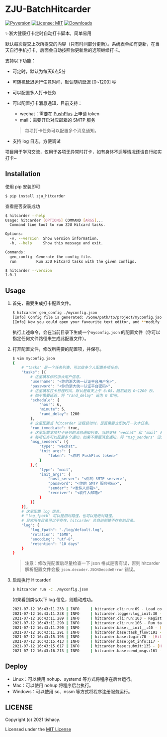 # ZJU-BatchHitcarder

 [![Pyversion](https://img.shields.io/badge/python-3.x-g)](https://pypi.org/project/qspider/) [![License: MIT](https://img.shields.io/badge/License-MIT-orange)](https://opensource.org/licenses/MIT) [![Downloads](https://pepy.tech/badge/zju-hitcarder/month)](https://pepy.tech/project/zju-hitcarder)

 :sparkles:浙大健康打卡定时自动打卡脚本，简单易用

默认每次提交上次所提交的内容（只有时间部分更新）。系统表单如有更新，在当天自行手机打卡，后面会自动按照你更新后的选项继续打卡。

支持以下功能：

- 可定时，默认为每天6点5分

- 可随机延迟运行任意时间，默认随机延迟 [0~1200] 秒

- 可以配置多人打卡任务

- 可以配置打卡消息通知，目前支持：

  - wechat：需要在 [PushPlus](https://pushplus.hxtrip.com/) 上申请 token
  - mail：需要开启对应邮箱的 SMTP 服务

  > 每项打卡任务可以配置多个消息通知。

- 支持 log 日志，方便调试

项目用于学习交流，仅用于各项无异常时打卡，如有身体不适等情况还请自行如实打卡~

## Installation

使用 pip 安装即可

```bash
$ pip install zju_hitcarder
```

查看是否安装成功

```bash
$ hitcarder --help
Usage: hitcarder [OPTIONS] COMMAND [ARGS]...
  Command line tool to run ZJU Hitcard tasks.

Options:
  -v, --version  Show version information.
  -h, --help     Show this message and exit.

Commands:
  gen_config  Generate the config file.
  run         Run ZJU Hitcard tasks with the given configs.

$ hitcarder --version
1.0.1
```

## Usage

1. 首先，需要生成打卡配置文件。

   ```bash
   $ hitcarder gen_config ./myconfig.json
   [Info] Config file is generated: /Some/path/to/project/myconfig.json
   [Info] Now you could open your favourite text editor, and **modify your configs**!
   ```

   执行上述命令，会在当前目录下生成一个`myconfig.json` 的配置文件（你可以指定任何文件路径来生成此配置文件）。

2. 打开配置文件，修改所需要的配置项，并保存。

   ```bash
   $ vim myconfig.json
   {
       # "tasks" 是一个任务列表，可以给多个人配置多项任务。
       "tasks": [{
           # 这里填写你的浙大用户信息。
           "username": "<你的浙大统一认证平台用户名>",
           "password": "<你的浙大统一认证平台密码>",
           # 这里填写打卡日程时间，默认是每天上午 6:05，随机延迟 0~1200 秒。
           # 如不需要延迟，将 "rand_delay" 设为 0 即可。
           "schedule": {
               "hour": 6,
               "minute": 5,
               "rand_delay": 1200
           },
           # 这里配置当 hitcarder 进程启动时，是否需要立即执行一次本任务。
           "run_immediate": true,
           # 这里配置本项打卡任务的消息通知列表，当前支持 "wechat" 和 "mail" 两种类型。
           # 每项任务可以配置多个通知，如果不需要消息通知，将 "msg_senders" 设为空列表 [] 即可
           "msg_senders": [{
               "type": "wechat",
               "init_args": {
                   "token": "<你的 PushPlus token>"
               }
           },{
               "type": "mail",
               "init_args": {
                   "host_server": "<你的 SMTP server>",
                   "password": "<你的 SMTP 服务密码>",
                   "sender": "<发件人邮箱>",
                   "receiver": "<收件人邮箱>"
               }
           }]
       }],
       # 这里配置 log 信息。
       # "log_fpath" 可以是相对路径，也可以是绝对路径，
       # 日志所在目录可以不存在，hitcarder 会自动创建不存在的目录。
       "log": {
           "log_fpath": "./log/default.log",
           "rotation": "16MB",
           "encoding": "utf-8",
           "retention": "10 days"
       }
   }
   ```

   > 注意：修改完配置后尽量检查一下 json 格式是否有误，否则 hitcarder 解析配置文件会报 `json.decoder.JSONDecodeError` 错误。

3. 启动执行 Hitcarder!

   ```bash
   $ hitcarder run -c ./myconfig.json
   ```

   如果看到类似以下 log 信息，则启动成功。

   ```bash
   2021-07-12 16:43:11.233 | INFO     | hitcarder.cli:run:69 - Load config file: /Some/path/to/project/test_config.json.
   2021-07-12 16:43:11.238 | INFO     | hitcarder.logger:log_init:30 - Logging initialized: /Some/path/to/project/log/default.log
   2021-07-12 16:43:11.289 | INFO     | hitcarder.cli:run:103 - Register task [XXXXXXXX - 06:05 - delay(0-1200)s].
   2021-07-12 16:43:11.290 | INFO     | hitcarder.cli:run:106 - Run task immediately for XXXXXXXX.
   2021-07-12 16:43:11.290 | INFO     | hitcarder.base:__init__:40 - [Hitcarder-XXXXXXXX] HitCarder instance is created.
   2021-07-12 16:43:11.291 | INFO     | hitcarder.base:task_flow:191 - [Hitcarder-XXXXXXXX] Task will be delayed 3 seconds.
   2021-07-12 16:43:15.195 | INFO     | hitcarder.base:login:70 - [Hitcarder-XXXXXXXX] Successfully logined.
   2021-07-12 16:43:15.413 | INFO     | hitcarder.base:get_info:117 - [Hitcarder-XXXXXXXX] Successfully get submit info.
   2021-07-12 16:43:15.617 | INFO     | hitcarder.base:submit:135 - [Hitcarder-XXXXXXXX-XXX] Successfully hit card.
   2021-07-12 16:43:16.213 | INFO     | hitcarder.base:send_msgs:161 - [Hitcarder-XXXXXXXX-XXX] <PushPlusMessageSender> send a hit card message to you, hit card status: COMPLETE
   ```

## Deploy

- Linux：可以使用 nohup、systemd 等方式将程序在后台运行。
- Mac：可以使用 nohup 将程序后台执行。
- Windows：可以使用 sc、nssm 等方式将程序注册服务运行。

## LICENSE

Copyright (c) 2021 tishacy.

Licensed under the [MIT License](https://github.com/Tishacy/BatchHitcarder/blob/master/LICENSE)

